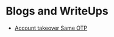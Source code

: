 # Blogs and WriteUps

* [Account takeover Same OTP](https://medium.com/@raxomara/account-takeover-same-otp-81bfba35d9b3)

